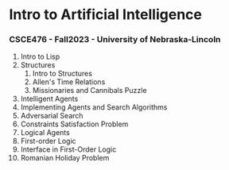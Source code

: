 # Intro to Artificial Intelligence

### CSCE476 - Fall2023 - University of Nebraska-Lincoln



1. Intro to Lisp
2. Structures
   1.  Intro to Structures
   2. Allen's Time Relations
   3. Missionaries and Cannibals Puzzle
3. Intelligent Agents
4. Implementing Agents and Search Algorithms
5. Adversarial Search
6. Constraints Satisfaction Problem
7. Logical Agents
8. First-order Logic
9. Interface in First-Order Logic
10. Romanian Holiday Problem
